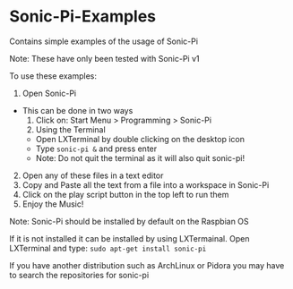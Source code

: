 Sonic-Pi-Examples
=================

Contains simple examples of the usage of Sonic-Pi

Note: These have only been tested with Sonic-Pi v1

To use these examples:

1. Open Sonic-Pi
  * This can be done in two ways
    1. Click on: Start Menu > Programming > Sonic-Pi
    2. Using the Terminal 
      * Open LXTerminal by double clicking on the desktop icon
      * Type `sonic-pi &` and press enter
      * Note: Do not quit the terminal as it will also quit sonic-pi!
2. Open any of these files in a text editor
3. Copy and Paste all the text from a file into a workspace in Sonic-Pi
4. Click on the play script button in the top left to run them
5. Enjoy the Music!

Note: Sonic-Pi should be installed by default on the Raspbian OS

If it is not installed it can be installed by using LXTermainal. Open LXTerminal and type:
`sudo apt-get install sonic-pi`

If you have another distribution such as ArchLinux or Pidora you may have to search the repositories for sonic-pi 


